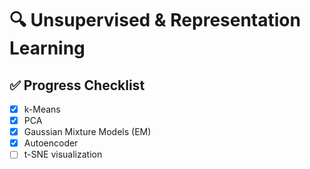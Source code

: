 # 🔍 Unsupervised & Representation Learning

## ✅ Progress Checklist
- [X] k-Means
- [X] PCA
- [X] Gaussian Mixture Models (EM)
- [X] Autoencoder
- [ ] t-SNE visualization